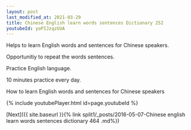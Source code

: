 ```yaml
---
layout: post
last_modified_at: 2021-03-29
title: Chinese English learn words sentences Dictionary 252 
youtubeId: yoPIJzqzGUA
---
```

 
 
Helps to learn English words and sentences for Chinese speakers.

Opportunitiy to repeat the words sentences. 

Practice English language. 
 
10 minutes practice every day. 
 
How to learn English words and sentences for Chinese speakers 
 
{% include youtubePlayer.html id=page.youtubeId %}
 
 
[Next]({{ site.baseurl }}{% link  split1/_posts/2016-05-07-Chinese english learn words sentences dictionary 464 .md%})
 
